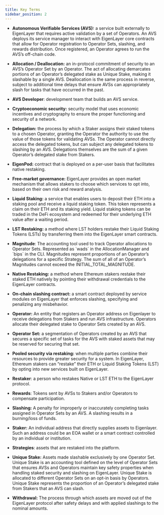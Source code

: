 ```yaml
---
title: Key Terms
sidebar_position: 2
---
```




- **Autonomous Verifiable Services (AVS):**  a service built externally to EigenLayer that requires active validation by a set of Operators. An AVS deploys its service manager to interact with EigenLayer core contracts that allow for Operator registration to Operator Sets, slashing, and rewards distribution. Once registered, an Operator agrees to run the AVS’s off-chain code.

- **Allocation / Deallocation:** an in-protocol commitment of security to an AVS’s Operator Set by an Operator. The act of allocating demarcates portions of an Operator’s delegated stake as Unique Stake, making it slashable by a single AVS. Deallocation is the same process in reverse, subject to additional time delays that ensure AVSs can appropriately slash for tasks that have occurred in the past.

- **AVS Developer**: development team that builds an AVS service.
- **Cryptoeconomic security:** security model that uses economic incentives and cryptography to ensure the proper functioning and security of a network.
- **Delegation:** the process by which a Staker assigns their staked tokens to a chosen Operator, granting the Operator the authority to use the value of those tokens for validating AVSs. The Operator cannot directly access the delegated tokens, but can subject any delegated tokens to slashing by an AVS. Delegations themselves are the sum of a given Operator’s delegated stake from Stakers.
- **EigenPod:** contract that is deployed on a per-user basis that facilitates native restaking.
- **Free-market governance:** EigenLayer provides an open market mechanism that allows stakers to choose which services to opt into, based on their own risk and reward analysis.
- **Liquid Staking:** a service that enables users to deposit their ETH into a staking pool and receive a liquid staking token. This token represents a claim on their ETH and its staking yield. Liquid staking tokens can be traded in the DeFi ecosystem and redeemed for their underlying ETH value after a waiting period.
- **LST Restaking:** a method where LST holders restake their Liquid Staking Tokens (LSTs) by transferring them into the EigenLayer smart contracts.
- **Magnitude**: The accounting tool used to track Operator allocations to Operator Sets. Represented as \`wads\` in the AllocationManager and \`bips\` in the CLI. Magnitudes represent proportions of an Operator’s delegations for a specific Strategy. The sum of all of an Operator’s Magnitudes cannot exceed the INITIAL\_TOTAL\_MAGNITUDE.
- **Native Restaking:** a method where Ethereum stakers restake their staked ETH natively by pointing their withdrawal credentials to the EigenLayer contracts.
- **On-chain slashing contract:** a smart contract deployed by service modules on EigenLayer that enforces slashing, specifying and penalizing any misbehavior.
- **Operator:** An entity that registers an Operator address on Eigenlayer to receive delegations from Stakers and run AVS infrastructure. Operators allocate their delegated stake to Operator Sets created by an AVS.
- **Operator Set:** a segmentation of Operators created by an AVS that secures a specific set of tasks for the AVS with staked assets that may be reserved for securing that set.
- **Pooled security via restaking:** when multiple parties combine their resources to provide greater security for a system. In EigenLayer, Ethereum stakers can “restake” their ETH or Liquid Staking Tokens (LST) by opting into new services built on EigenLayer.
- **Restaker**: a person who restakes Native or LST ETH to the EigenLayer protocol.
- **Rewards**: Tokens sent by AVSs to Stakers and/or Operators to compensate participation.
- **Slashing:** A penalty for improperly or inaccurately completing tasks assigned in Operator Sets by an AVS. A slashing results in a burning/loss of funds.
- **Staker:** An individual address that directly supplies assets to Eigenlayer. Such an address could be an EOA wallet or a smart contract controlled by an individual or institution.
- **Strategies**: assets that are restaked into the platform.
- **Unique Stake:** Assets made slashable exclusively by one Operator Set. Unique Stake is an accounting tool defined on the level of Operator Sets that ensures AVSs and Operators maintain key safety properties when handling staked security and slashing on EigenLayer. Unique Stake is allocated to different Operator Sets on an opt-in basis by Operators. Unique Stake represents the proportion of an Operator’s delegated stake from Stakers that an AVS can slash.
- **Withdrawal:** The process through which assets are moved out of the EigenLayer protocol after safety delays and with applied slashings to the nominal amounts. 